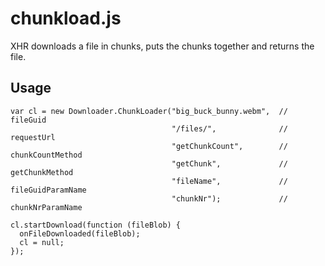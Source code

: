 chunkload.js
============

XHR downloads a file in chunks, puts the chunks together and returns the file.

## Usage

    
    var cl = new Downloader.ChunkLoader("big_buck_bunny.webm",  // fileGuid
                                        "/files/",              // requestUrl
                                        "getChunkCount",        // chunkCountMethod
                                        "getChunk",             // getChunkMethod
                                        "fileName",             // fileGuidParamName
                                        "chunkNr");             // chunkNrParamName
                                        
    cl.startDownload(function (fileBlob) {
      onFileDownloaded(fileBlob);
      cl = null;
    });
